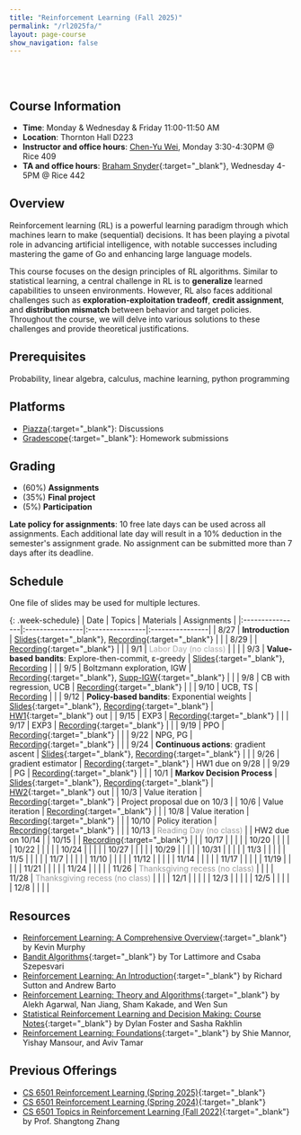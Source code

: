 ```yaml
---
title: "Reinforcement Learning (Fall 2025)"
permalink: "/rl2025fa/"
layout: page-course
show_navigation: false
---
```


<br/><br>

## Course Information
- **Time**: Monday & Wednesday & Friday 11:00-11:50 AM  
- **Location**: Thornton Hall D223    
- **Instructor and office hours**: [Chen-Yu Wei](https://bahh723.github.io/), Monday 3:30-4:30PM @ Rice 409       
- **TA and office hours**: [Braham Snyder](https://www.braham.io/){:target="_blank"}, Wednesday 4-5PM @ Rice 442   


## Overview  
Reinforcement learning (RL) is a powerful learning paradigm through which machines learn to make (sequential) decisions. It has been playing a pivotal role in advancing artificial intelligence, with notable successes including mastering the game of Go and enhancing large language models.  

This course focuses on the design principles of RL algorithms. Similar to statistical learning, a central challenge in RL is to **generalize** learned capabilities to unseen environments.  However, RL also faces additional challenges such as **exploration-exploitation tradeoff**, **credit assignment**, and **distribution mismatch** between behavior and target policies. Throughout the course, we will delve into various solutions to these challenges and provide theoretical justifications.  

## Prerequisites  
Probability, linear algebra, calculus, machine learning, python programming    

## Platforms
- [Piazza](https://piazza.com/class/meunvscs26fkp){:target="_blank"}: Discussions   
- [Gradescope](https://gradescope.com/courses/1129831){:target="_blank"}: Homework submissions

## Grading
- (60%) **Assignments**        
- (35%) **Final project**     
- (5%) **Participation**  

**Late policy for assignments**: 10 free late days can be used across all assignments. Each additional late day will result in a 10% deduction in the semester's assignment grade.  No assignment can be submitted more than 7 days after its deadline.  



## Schedule

One file of slides may be used for multiple lectures. 

{: .week-schedule} 
| Date    | Topics    |  Materials   |  Assignments  |
|:----------------|:----------------|:----------------|:----------------|
| 8/27 | **Introduction** | [Slides](/rl2025fa_files/introduction.pdf){:target="_blank"}, [Recording](https://virginia.zoom.us/rec/share/7SiGkDTJ-lisT5Doj6a7X0g_RsYTMpHOutGU3KwcKlDzwfk5gKw2g89JCs_fDL_f.eirx3ReI7lJyo4Xp){:target="_blank"} |  |
| 8/29 |  | [Recording](https://virginia.zoom.us/rec/share/75C89fiV0zrSnRucgM01F4ktyMHOdtRFsEI2tYh_0bRGPfrBgj1b82AqO0KBPIlv.y-Mt96RAzw26ONd1){:target="_blank"} |  |
| 9/1 | <span style="color:#aaaaaa">Labor Day (no class)</span> |  |  |
| 9/3 | **Value-based bandits**: Explore-then-commit, &epsilon;-greedy | [Slides](/rl2025fa_files/bandits1.pdf){:target="_blank"}, [Recording](https://virginia.zoom.us/rec/share/zLIjgp1OKKJqJ7RBfAfcXcXv2ySNaBj734kULIDm-fnw3g9yiNKrU8lb91IC3vdo.P__XgEJVt7t4FvdO) |  |
| 9/5 | Boltzmann exploration, IGW | [Recording](https://virginia.zoom.us/rec/share/mAglGI0973cLC77LKa3yGpZQMSPti0V-wV13B4yl9tVCAxl5WLOyPmOfBlEcoTcG.AEDMzWlJO9O8a_vk){:target="_blank"}, [Supp-IGW](/rl2025sp_files/igw.pdf){:target="_blank"} |  |
| 9/8 | CB with regression, UCB | [Recording](https://virginia.zoom.us/rec/share/DsQf941UASNt19pDlsyBr1p6wnXMdINbbOrNCxxCh5VJ3tl5bFTxjl0OunqNvXMH.hO8Tg2fUQHubYMzo){:target="_blank"} |  |
| 9/10 | UCB, TS | [Recording](https://virginia.zoom.us/rec/share/w_rV-0emz7LtZoXIAKQyd8KUGOB5A4t-2DNyKHpuANJQciEe5q2SHPssPnMCx5bI.F1AiT-evSQ1EwHCh) |  |
| 9/12 | **Policy-based bandits**: Exponential weights | [Slides](/rl2025fa_files/bandits2.pdf){:target="_blank"}, [Recording](https://virginia.zoom.us/rec/share/lVOxC4eLeuB8_LZJdXl_k1Xx_hc5wPxXEr7NWNEGwweU7adzT-GodsuWXYqG7yY.elHDVXSN82YCFOt9){:target="_blank"} | [HW1](/rl2025fa_files/HW1.pdf){:target="_blank"} out |
| 9/15 | EXP3 | [Recording](https://virginia.zoom.us/rec/share/AITl9QBkTaahdgbpn_8oKz-rcVeyr2G1-CdF-wT64DIvnXuIjvR9c60rCGHz7EJ5.weDDSDG5bxWk1Dk_){:target="_blank"} |  |
| 9/17 | EXP3 | [Recording](https://virginia.zoom.us/rec/share/liFxcDTnmVK5ODeNF8h6EvGUCgQpkVSX1_gF6KnjSNMa2h6UQw6BhF7kYdtG6Z8.eb_1KD1DNHFlcB-l){:target="_blank"} |  |
| 9/19 | PPO | [Recording](https://virginia.zoom.us/rec/share/30LCqg4SNP18h_UYqgamdlQrILGl2iNqfV2uTz6lQC2dJ4OcCpQV4BH7BIqV4ko.ALLg93igKJd7T8cJ){:target="_blank"} |  |
| 9/22 | NPG, PG | [Recording](https://virginia.zoom.us/rec/share/YYtVWju3FEXy1zlmJ0M27wPdhrHgrPGOPwqQbKRJFmqY5DIYjDPG0YE10Oveyf3S.zYV9bueZEZNwwHyr){:target="_blank"} |  |
| 9/24 | **Continuous actions**: gradient ascent |  [Slides](/rl2025fa_files/continuous-bandits.pdf){:target="_blank"}, [Recording](https://virginia.zoom.us/rec/share/ifGdenRmAcJnlqcHkSI-5L0u5PFCbNmEA6q0Ha1psctQIGRjZOaW7EqmwhYX_z8.alwuU1vXdEqzq1i_){:target="_blank"} |  |
| 9/26 | gradient estimator | [Recording](https://virginia.zoom.us/rec/share/8V6-tgTHy3kAtUi2qt--orZHMvWTiW0wDSqv86z-JLcnaPWiBwi0PdVTpcnaXEBW.z9B7eF24c-0ylhDi){:target="_blank"} | HW1 due on 9/28 |
| 9/29 | PG | [Recording](https://virginia.zoom.us/rec/share/4uflVkVWPtSiDofjBu6uiROTNtTlGg59ScubMc_YAVx4WKVy3QB7aPv5sWKDguA_.7I5ZY9lIujGyV3xv){:target="_blank"} |  |
| 10/1 | **Markov Decision Process** | [Slides](/rl2025fa_files/mdp.pdf){:target="_blank"}, [Recording](https://virginia.zoom.us/rec/share/ZXs_RZZBWBtYIMClR7lNsfek7gX8vvP69T77A9T1IKjZBzCD2IceWFENOzqdaQtb.IqZu6Y4oAk4KHP7T){:target="_blank"} | [HW2](/rl2025fa_files/HW2.pdf){:target="_blank"} out |
| 10/3 | Value iteration | [Recording](https://virginia.zoom.us/rec/share/K2sJULHk4Ug70vwVGxi6u7V2b5t3XX-09KTd2Bl7iCfmSTCHg6JTJH9HY9TIWv_J.sw9jgyiWi4QfSXvm){:target="_blank"} | Project proposal due on 10/3 |
| 10/6 | Value iteration | [Recording](https://virginia.zoom.us/rec/share/0cgMW1pEr-WnRSfHi0Cn7EjKpZDorW7HkQ31E9iDxGzwMKT7of9kYwQetIfLFPzx.s4PuL23wAEDJS99X){:target="_blank"} |  |
| 10/8 | Value iteration | [Recording](https://virginia.zoom.us/rec/share/Ph2x4n4BJNIexplTDLZK4ml8XAvy3WFtqqWXEodRdQDg505Xk_VNndSzosvdxhYM.Hok5XFmDvAMBB1-w){:target="_blank"} |  |
| 10/10 | Policy iteration | [Recording](https://virginia.zoom.us/rec/share/pGh_v7xV03Xl9wO2apmW-v1fgHCCeQXQQNDvKkh-MVhfjn1-e44LFGL2kIShkos.r6ey7oxM-zTrnMEe){:target="_blank"} |  |
| 10/13 | <span style="color:#999999">Reading Day (no class)</span> |  | HW2 due on 10/14 |
| 10/15 |  | [Recording](https://virginia.zoom.us/rec/share/WRCnkMzUEkVNQmM4pxqEqxFd2Iv5gFbZk2F7bOMSxdfPJZI0uWLq7yHVbRGi2uBR.rzD16OJGmAscfMHr){:target="_blank"} |  |
| 10/17 |  |  |  |
| 10/20 |  |  |  |
| 10/22 |  |  |  |
| 10/24 |  |  |  |
| 10/27 |  |  |  |
| 10/29 |  |  |  |
| 10/31 |  |  |  |
| 11/3 |  |  |  |
| 11/5 |  |  |  |
| 11/7 |  |  |  |
| 11/10 |  |  |  |
| 11/12 |  |  |  |
| 11/14 |  |  |  |
| 11/17 |  |  |  |
| 11/19 |  |  |  |
| 11/21 |  |  |  |
| 11/24 |  |  |  |
| 11/26 | <span style="color:#999999">Thanksgiving recess (no class)</span> |  |  |
| 11/28 | <span style="color:#999999">Thanksgiving recess (no class)</span> |  |  |
| 12/1 |  |  |  |
| 12/3 |  |  |  |
| 12/5 |  |  |  |
| 12/8 |  |  |  |







## Resources
- [Reinforcement Learning: A Comprehensive Overview](https://arxiv.org/pdf/2412.05265){:target="_blank"} by Kevin Murphy   
- [Bandit Algorithms](https://tor-lattimore.com/downloads/book/book.pdf){:target="_blank"} by Tor Lattimore and Csaba Szepesvari   
- [Reinforcement Learning: An Introduction](http://incompleteideas.net/book/the-book-2nd.html){:target="_blank"} by Richard Sutton and Andrew Barto  
- [Reinforcement Learning: Theory and Algorithms](https://rltheorybook.github.io/){:target="_blank"} by Alekh Agarwal, Nan Jiang, Sham Kakade, and Wen Sun  
- [Statistical Reinforcement Learning and Decision Making: Course Notes](https://www.mit.edu/~rakhlin/courses/course_stat_rl/course_stat_rl.pdf){:target="_blank"} by Dylan Foster and Sasha Rakhlin   
- [Reinforcement Learning: Foundations](https://sites.google.com/view/rlfoundations/home){:target="_blank"} by Shie Mannor, Yishay Mansour, and Aviv Tamar  


## Previous Offerings
- [CS 6501 Reinforcement Learning (Spring 2025)](https://bahh723.github.io/rl2025sp/){:target="_blank"}    
- [CS 6501 Reinforcement Learning (Spring 2024)](https://bahh723.github.io/rl2024sp/){:target="_blank"}
- [CS 6501 Topics in Reinforcement Learning (Fall 2022)](https://shangtongzhang.github.io/teaching/cs6501_fall_22/index){:target="_blank"} by Prof. Shangtong Zhang  




